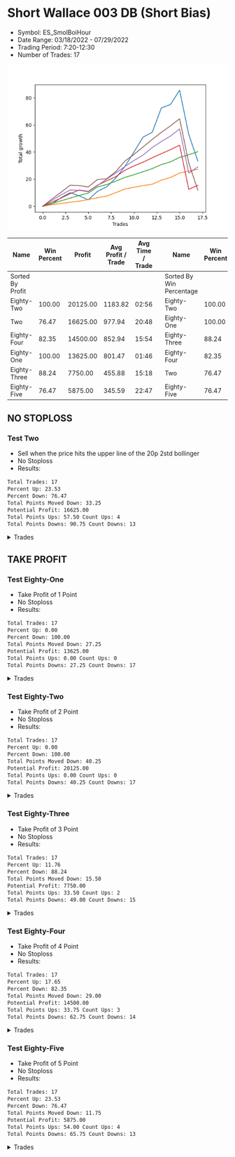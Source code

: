 # Short Wallace 003 DB (Short Bias)
- Symbol: ES_SmolBoiHour
- Date Range: 03/18/2022 - 07/29/2022
- Trading Period: 7:20-12:30
- Number of Trades: 17

![Plot](ShortWallace003DBES_SmolBoiHour(ShortBias).png)

| Name | Win Percent | Profit | Avg Profit / Trade | Avg Time / Trade |      | Name | Win Percent | Profit | Avg Profit / Trade | Avg Time / Trade |
| ---- | ----------- | ------ | ------------------ | ---------------- | ---- | ---- | ----------- | ------ | ------------------ | ---------------- |
| Sorted By <br> Profit | | | | | | Sorted By <br> Win Percentage ||||
| Eighty-Two | 100.00 | 20125.00 | 1183.82 | 02:56 |     | Eighty-Two | 100.00 | 20125.00 | 1183.82 | 02:56 |
| Two | 76.47 | 16625.00 | 977.94 | 20:48 |     | Eighty-One | 100.00 | 13625.00 | 801.47 | 01:46 |
| Eighty-Four | 82.35 | 14500.00 | 852.94 | 15:54 |     | Eighty-Three | 88.24 | 7750.00 | 455.88 | 15:18 |
| Eighty-One | 100.00 | 13625.00 | 801.47 | 01:46 |     | Eighty-Four | 82.35 | 14500.00 | 852.94 | 15:54 |
| Eighty-Three | 88.24 | 7750.00 | 455.88 | 15:18 |     | Two | 76.47 | 16625.00 | 977.94 | 20:48 |
| Eighty-Five | 76.47 | 5875.00 | 345.59 | 22:47 |     | Eighty-Five | 76.47 | 5875.00 | 345.59 | 22:47 |

## NO STOPLOSS

### Test Two
* Sell when the price hits the upper line of the 20p 2std bollinger
* No Stoploss
* Results:
```
Total Trades: 17
Percent Up: 23.53
Percent Down: 76.47
Total Points Moved Down: 33.25
Potential Profit: 16625.00
Total Points Ups: 57.50 Count Ups: 4
Total Points Downs: 90.75 Count Downs: 13
```

<details><summary>Trades</summary>

<code>In: 2022-03-25 11:34:00		Out: 2022-03-25 12:00:55		Total Position Time: 26:55		Total Move Down: 1.75		Total to Date: 1.75</code> <br />
<code>In: 2022-03-29 08:52:00		Out: 2022-03-29 09:01:40		Total Position Time: 09:40		Total Move Down: 4.50		Total to Date: 6.25</code> <br />
<code>In: 2022-03-29 08:53:00		Out: 2022-03-29 09:01:40		Total Position Time: 08:40		Total Move Down: 3.75		Total to Date: 10.00</code> <br />
<code>In: 2022-03-31 07:38:00		Out: 2022-03-31 08:08:30		Total Position Time: 30:30		Total Move Down: -2.25		Total to Date: 7.75</code> <br />
<code>In: 2022-03-31 07:39:00		Out: 2022-03-31 08:08:30		Total Position Time: 29:30		Total Move Down: -3.00		Total to Date: 4.75</code> <br />
<code>In: 2022-04-18 10:59:00		Out: 2022-04-18 11:10:40		Total Position Time: 11:40		Total Move Down: 6.25		Total to Date: 11.00</code> <br />
<code>In: 2022-04-20 09:55:00		Out: 2022-04-20 10:08:15		Total Position Time: 13:15		Total Move Down: 3.25		Total to Date: 14.25</code> <br />
<code>In: 2022-04-25 09:28:00		Out: 2022-04-25 10:01:20		Total Position Time: 33:20		Total Move Down: 6.50		Total to Date: 20.75</code> <br />
<code>In: 2022-05-10 11:47:00		Out: 2022-05-10 11:56:50		Total Position Time: 09:50		Total Move Down: 8.50		Total to Date: 29.25</code> <br />
<code>In: 2022-05-24 09:18:00		Out: 2022-05-24 09:31:20		Total Position Time: 13:20		Total Move Down: 10.75		Total to Date: 40.00</code> <br />
<code>In: 2022-06-10 10:53:00		Out: 2022-06-10 11:01:00		Total Position Time: 08:00		Total Move Down: 11.00		Total to Date: 51.00</code> <br />
<code>In: 2022-06-13 09:15:00		Out: 2022-06-13 09:30:15		Total Position Time: 15:15		Total Move Down: 3.50		Total to Date: 54.50</code> <br />
<code>In: 2022-06-13 09:41:00		Out: 2022-06-13 09:54:20		Total Position Time: 13:20		Total Move Down: 18.00		Total to Date: 72.50</code> <br />
<code>In: 2022-06-29 12:21:00		Out: 2022-06-29 12:35:20		Total Position Time: 14:20		Total Move Down: 2.50		Total to Date: 75.00</code> <br />
<code>In: 2022-07-06 11:10:00		Out: 2022-07-06 11:11:45		Total Position Time: 01:45		Total Move Down: 10.50		Total to Date: 85.50</code> <br />
<code>In: 2022-07-14 07:57:00		Out: 2022-07-14 08:56:55		Total Position Time: 59:55		Total Move Down: -32.50		Total to Date: 53.00</code> <br />
<code>In: 2022-07-14 08:13:00		Out: 2022-07-14 09:07:30		Total Position Time: 54:30		Total Move Down: -19.75		Total to Date: 33.25</code> <br />


</details>

## TAKE PROFIT

### Test Eighty-One
* Take Profit of 1 Point
* No Stoploss
* Results:
```
Total Trades: 17
Percent Up: 0.00
Percent Down: 100.00
Total Points Moved Down: 27.25
Potential Profit: 13625.00
Total Points Ups: 0.00 Count Ups: 0
Total Points Downs: 27.25 Count Downs: 17
```

<details><summary>Trades</summary>

<code>In: 2022-03-25 11:34:00		Out: 2022-03-25 11:35:15		Total Position Time: 01:15		Total Move Down: 1.25		Total to Date: 1.25</code> <br />
<code>In: 2022-03-29 08:52:00		Out: 2022-03-29 08:52:55		Total Position Time: 00:55		Total Move Down: 0.75		Total to Date: 2.00</code> <br />
<code>In: 2022-03-29 08:53:00		Out: 2022-03-29 08:57:35		Total Position Time: 04:35		Total Move Down: 1.00		Total to Date: 3.00</code> <br />
<code>In: 2022-03-31 07:38:00		Out: 2022-03-31 07:39:15		Total Position Time: 01:15		Total Move Down: 0.75		Total to Date: 3.75</code> <br />
<code>In: 2022-03-31 07:39:00		Out: 2022-03-31 07:41:25		Total Position Time: 02:25		Total Move Down: 1.25		Total to Date: 5.00</code> <br />
<code>In: 2022-04-18 10:59:00		Out: 2022-04-18 10:59:15		Total Position Time: 00:15		Total Move Down: 1.25		Total to Date: 6.25</code> <br />
<code>In: 2022-04-20 09:55:00		Out: 2022-04-20 09:57:25		Total Position Time: 02:25		Total Move Down: 1.25		Total to Date: 7.50</code> <br />
<code>In: 2022-04-25 09:28:00		Out: 2022-04-25 09:28:30		Total Position Time: 00:30		Total Move Down: 2.50		Total to Date: 10.00</code> <br />
<code>In: 2022-05-10 11:47:00		Out: 2022-05-10 11:47:10		Total Position Time: 00:10		Total Move Down: 2.75		Total to Date: 12.75</code> <br />
<code>In: 2022-05-24 09:18:00		Out: 2022-05-24 09:18:50		Total Position Time: 00:50		Total Move Down: 1.25		Total to Date: 14.00</code> <br />
<code>In: 2022-06-10 10:53:00		Out: 2022-06-10 10:53:10		Total Position Time: 00:10		Total Move Down: 1.25		Total to Date: 15.25</code> <br />
<code>In: 2022-06-13 09:15:00		Out: 2022-06-13 09:15:10		Total Position Time: 00:10		Total Move Down: 1.00		Total to Date: 16.25</code> <br />
<code>In: 2022-06-13 09:41:00		Out: 2022-06-13 09:41:10		Total Position Time: 00:10		Total Move Down: 3.00		Total to Date: 19.25</code> <br />
<code>In: 2022-06-29 12:21:00		Out: 2022-06-29 12:34:15		Total Position Time: 13:15		Total Move Down: 2.00		Total to Date: 21.25</code> <br />
<code>In: 2022-07-06 11:10:00		Out: 2022-07-06 11:10:10		Total Position Time: 00:10		Total Move Down: 3.25		Total to Date: 24.50</code> <br />
<code>In: 2022-07-14 07:57:00		Out: 2022-07-14 07:57:15		Total Position Time: 00:15		Total Move Down: 1.50		Total to Date: 26.00</code> <br />
<code>In: 2022-07-14 08:13:00		Out: 2022-07-14 08:14:30		Total Position Time: 01:30		Total Move Down: 1.25		Total to Date: 27.25</code> <br />


</details>

### Test Eighty-Two
* Take Profit of 2 Point
* No Stoploss
* Results:
```
Total Trades: 17
Percent Up: 0.00
Percent Down: 100.00
Total Points Moved Down: 40.25
Potential Profit: 20125.00
Total Points Ups: 0.00 Count Ups: 0
Total Points Downs: 40.25 Count Downs: 17
```

<details><summary>Trades</summary>

<code>In: 2022-03-25 11:34:00		Out: 2022-03-25 11:40:25		Total Position Time: 06:25		Total Move Down: 2.00		Total to Date: 2.00</code> <br />
<code>In: 2022-03-29 08:52:00		Out: 2022-03-29 08:57:40		Total Position Time: 05:40		Total Move Down: 2.00		Total to Date: 4.00</code> <br />
<code>In: 2022-03-29 08:53:00		Out: 2022-03-29 08:58:35		Total Position Time: 05:35		Total Move Down: 2.00		Total to Date: 6.00</code> <br />
<code>In: 2022-03-31 07:38:00		Out: 2022-03-31 07:41:25		Total Position Time: 03:25		Total Move Down: 2.00		Total to Date: 8.00</code> <br />
<code>In: 2022-03-31 07:39:00		Out: 2022-03-31 07:41:50		Total Position Time: 02:50		Total Move Down: 1.75		Total to Date: 9.75</code> <br />
<code>In: 2022-04-18 10:59:00		Out: 2022-04-18 10:59:30		Total Position Time: 00:30		Total Move Down: 4.50		Total to Date: 14.25</code> <br />
<code>In: 2022-04-20 09:55:00		Out: 2022-04-20 09:59:05		Total Position Time: 04:05		Total Move Down: 1.75		Total to Date: 16.00</code> <br />
<code>In: 2022-04-25 09:28:00		Out: 2022-04-25 09:28:30		Total Position Time: 00:30		Total Move Down: 2.50		Total to Date: 18.50</code> <br />
<code>In: 2022-05-10 11:47:00		Out: 2022-05-10 11:47:10		Total Position Time: 00:10		Total Move Down: 2.75		Total to Date: 21.25</code> <br />
<code>In: 2022-05-24 09:18:00		Out: 2022-05-24 09:20:10		Total Position Time: 02:10		Total Move Down: 2.00		Total to Date: 23.25</code> <br />
<code>In: 2022-06-10 10:53:00		Out: 2022-06-10 10:53:15		Total Position Time: 00:15		Total Move Down: 2.25		Total to Date: 25.50</code> <br />
<code>In: 2022-06-13 09:15:00		Out: 2022-06-13 09:16:45		Total Position Time: 01:45		Total Move Down: 2.25		Total to Date: 27.75</code> <br />
<code>In: 2022-06-13 09:41:00		Out: 2022-06-13 09:41:10		Total Position Time: 00:10		Total Move Down: 3.00		Total to Date: 30.75</code> <br />
<code>In: 2022-06-29 12:21:00		Out: 2022-06-29 12:34:15		Total Position Time: 13:15		Total Move Down: 2.00		Total to Date: 32.75</code> <br />
<code>In: 2022-07-06 11:10:00		Out: 2022-07-06 11:10:10		Total Position Time: 00:10		Total Move Down: 3.25		Total to Date: 36.00</code> <br />
<code>In: 2022-07-14 07:57:00		Out: 2022-07-14 07:57:50		Total Position Time: 00:50		Total Move Down: 2.00		Total to Date: 38.00</code> <br />
<code>In: 2022-07-14 08:13:00		Out: 2022-07-14 08:15:15		Total Position Time: 02:15		Total Move Down: 2.25		Total to Date: 40.25</code> <br />


</details>

### Test Eighty-Three
* Take Profit of 3 Point
* No Stoploss
* Results:
```
Total Trades: 17
Percent Up: 11.76
Percent Down: 88.24
Total Points Moved Down: 15.50
Potential Profit: 7750.00
Total Points Ups: 33.50 Count Ups: 2
Total Points Downs: 49.00 Count Downs: 15
```

<details><summary>Trades</summary>

<code>In: 2022-03-25 11:34:00		Out: 2022-03-25 12:01:45		Total Position Time: 27:45		Total Move Down: 3.00		Total to Date: 3.00</code> <br />
<code>In: 2022-03-29 08:52:00		Out: 2022-03-29 08:58:40		Total Position Time: 06:40		Total Move Down: 3.00		Total to Date: 6.00</code> <br />
<code>In: 2022-03-29 08:53:00		Out: 2022-03-29 09:01:35		Total Position Time: 08:35		Total Move Down: 3.25		Total to Date: 9.25</code> <br />
<code>In: 2022-03-31 07:38:00		Out: 2022-03-31 08:35:35		Total Position Time: 57:35		Total Move Down: 2.75		Total to Date: 12.00</code> <br />
<code>In: 2022-03-31 07:39:00		Out: 2022-03-31 08:38:55		Total Position Time: 59:55		Total Move Down: -1.00		Total to Date: 11.00</code> <br />
<code>In: 2022-04-18 10:59:00		Out: 2022-04-18 10:59:30		Total Position Time: 00:30		Total Move Down: 4.50		Total to Date: 15.50</code> <br />
<code>In: 2022-04-20 09:55:00		Out: 2022-04-20 10:08:15		Total Position Time: 13:15		Total Move Down: 3.25		Total to Date: 18.75</code> <br />
<code>In: 2022-04-25 09:28:00		Out: 2022-04-25 09:31:00		Total Position Time: 03:00		Total Move Down: 3.00		Total to Date: 21.75</code> <br />
<code>In: 2022-05-10 11:47:00		Out: 2022-05-10 11:47:15		Total Position Time: 00:15		Total Move Down: 4.75		Total to Date: 26.50</code> <br />
<code>In: 2022-05-24 09:18:00		Out: 2022-05-24 09:21:05		Total Position Time: 03:05		Total Move Down: 3.25		Total to Date: 29.75</code> <br />
<code>In: 2022-06-10 10:53:00		Out: 2022-06-10 10:53:55		Total Position Time: 00:55		Total Move Down: 2.75		Total to Date: 32.50</code> <br />
<code>In: 2022-06-13 09:15:00		Out: 2022-06-13 09:16:50		Total Position Time: 01:50		Total Move Down: 3.25		Total to Date: 35.75</code> <br />
<code>In: 2022-06-13 09:41:00		Out: 2022-06-13 09:41:10		Total Position Time: 00:10		Total Move Down: 3.00		Total to Date: 38.75</code> <br />
<code>In: 2022-06-29 12:21:00		Out: 2022-06-29 12:35:15		Total Position Time: 14:15		Total Move Down: 3.00		Total to Date: 41.75</code> <br />
<code>In: 2022-07-06 11:10:00		Out: 2022-07-06 11:10:10		Total Position Time: 00:10		Total Move Down: 3.25		Total to Date: 45.00</code> <br />
<code>In: 2022-07-14 07:57:00		Out: 2022-07-14 08:56:55		Total Position Time: 59:55		Total Move Down: -32.50		Total to Date: 12.50</code> <br />
<code>In: 2022-07-14 08:13:00		Out: 2022-07-14 08:15:25		Total Position Time: 02:25		Total Move Down: 3.00		Total to Date: 15.50</code> <br />


</details>

### Test Eighty-Four
* Take Profit of 4 Point
* No Stoploss
* Results:
```
Total Trades: 17
Percent Up: 17.65
Percent Down: 82.35
Total Points Moved Down: 29.00
Potential Profit: 14500.00
Total Points Ups: 33.75 Count Ups: 3
Total Points Downs: 62.75 Count Downs: 14
```

<details><summary>Trades</summary>

<code>In: 2022-03-25 11:34:00		Out: 2022-03-25 12:01:55		Total Position Time: 27:55		Total Move Down: 4.25		Total to Date: 4.25</code> <br />
<code>In: 2022-03-29 08:52:00		Out: 2022-03-29 09:01:35		Total Position Time: 09:35		Total Move Down: 4.00		Total to Date: 8.25</code> <br />
<code>In: 2022-03-29 08:53:00		Out: 2022-03-29 09:01:40		Total Position Time: 08:40		Total Move Down: 3.75		Total to Date: 12.00</code> <br />
<code>In: 2022-03-31 07:38:00		Out: 2022-03-31 08:37:55		Total Position Time: 59:55		Total Move Down: -0.25		Total to Date: 11.75</code> <br />
<code>In: 2022-03-31 07:39:00		Out: 2022-03-31 08:38:55		Total Position Time: 59:55		Total Move Down: -1.00		Total to Date: 10.75</code> <br />
<code>In: 2022-04-18 10:59:00		Out: 2022-04-18 10:59:30		Total Position Time: 00:30		Total Move Down: 4.50		Total to Date: 15.25</code> <br />
<code>In: 2022-04-20 09:55:00		Out: 2022-04-20 10:08:35		Total Position Time: 13:35		Total Move Down: 4.75		Total to Date: 20.00</code> <br />
<code>In: 2022-04-25 09:28:00		Out: 2022-04-25 09:31:10		Total Position Time: 03:10		Total Move Down: 4.50		Total to Date: 24.50</code> <br />
<code>In: 2022-05-10 11:47:00		Out: 2022-05-10 11:47:15		Total Position Time: 00:15		Total Move Down: 4.75		Total to Date: 29.25</code> <br />
<code>In: 2022-05-24 09:18:00		Out: 2022-05-24 09:21:15		Total Position Time: 03:15		Total Move Down: 4.50		Total to Date: 33.75</code> <br />
<code>In: 2022-06-10 10:53:00		Out: 2022-06-10 10:54:30		Total Position Time: 01:30		Total Move Down: 4.00		Total to Date: 37.75</code> <br />
<code>In: 2022-06-13 09:15:00		Out: 2022-06-13 09:17:05		Total Position Time: 02:05		Total Move Down: 5.50		Total to Date: 43.25</code> <br />
<code>In: 2022-06-13 09:41:00		Out: 2022-06-13 09:41:15		Total Position Time: 00:15		Total Move Down: 4.50		Total to Date: 47.75</code> <br />
<code>In: 2022-06-29 12:21:00		Out: 2022-06-29 12:37:05		Total Position Time: 16:05		Total Move Down: 4.00		Total to Date: 51.75</code> <br />
<code>In: 2022-07-06 11:10:00		Out: 2022-07-06 11:11:05		Total Position Time: 01:05		Total Move Down: 5.25		Total to Date: 57.00</code> <br />
<code>In: 2022-07-14 07:57:00		Out: 2022-07-14 08:56:55		Total Position Time: 59:55		Total Move Down: -32.50		Total to Date: 24.50</code> <br />
<code>In: 2022-07-14 08:13:00		Out: 2022-07-14 08:15:45		Total Position Time: 02:45		Total Move Down: 4.50		Total to Date: 29.00</code> <br />


</details>

### Test Eighty-Five
* Take Profit of 5 Point
* No Stoploss
* Results:
```
Total Trades: 17
Percent Up: 23.53
Percent Down: 76.47
Total Points Moved Down: 11.75
Potential Profit: 5875.00
Total Points Ups: 54.00 Count Ups: 4
Total Points Downs: 65.75 Count Downs: 13
```

<details><summary>Trades</summary>

<code>In: 2022-03-25 11:34:00		Out: 2022-03-25 12:02:00		Total Position Time: 28:00		Total Move Down: 5.25		Total to Date: 5.25</code> <br />
<code>In: 2022-03-29 08:52:00		Out: 2022-03-29 09:01:45		Total Position Time: 09:45		Total Move Down: 5.00		Total to Date: 10.25</code> <br />
<code>In: 2022-03-29 08:53:00		Out: 2022-03-29 09:02:10		Total Position Time: 09:10		Total Move Down: 5.25		Total to Date: 15.50</code> <br />
<code>In: 2022-03-31 07:38:00		Out: 2022-03-31 08:37:55		Total Position Time: 59:55		Total Move Down: -0.25		Total to Date: 15.25</code> <br />
<code>In: 2022-03-31 07:39:00		Out: 2022-03-31 08:38:55		Total Position Time: 59:55		Total Move Down: -1.00		Total to Date: 14.25</code> <br />
<code>In: 2022-04-18 10:59:00		Out: 2022-04-18 11:06:40		Total Position Time: 07:40		Total Move Down: 5.50		Total to Date: 19.75</code> <br />
<code>In: 2022-04-20 09:55:00		Out: 2022-04-20 10:54:55		Total Position Time: 59:55		Total Move Down: 0.50		Total to Date: 20.25</code> <br />
<code>In: 2022-04-25 09:28:00		Out: 2022-04-25 09:31:15		Total Position Time: 03:15		Total Move Down: 5.25		Total to Date: 25.50</code> <br />
<code>In: 2022-05-10 11:47:00		Out: 2022-05-10 11:47:20		Total Position Time: 00:20		Total Move Down: 7.75		Total to Date: 33.25</code> <br />
<code>In: 2022-05-24 09:18:00		Out: 2022-05-24 09:21:30		Total Position Time: 03:30		Total Move Down: 5.00		Total to Date: 38.25</code> <br />
<code>In: 2022-06-10 10:53:00		Out: 2022-06-10 10:55:05		Total Position Time: 02:05		Total Move Down: 5.50		Total to Date: 43.75</code> <br />
<code>In: 2022-06-13 09:15:00		Out: 2022-06-13 09:17:05		Total Position Time: 02:05		Total Move Down: 5.50		Total to Date: 49.25</code> <br />
<code>In: 2022-06-13 09:41:00		Out: 2022-06-13 09:41:45		Total Position Time: 00:45		Total Move Down: 5.25		Total to Date: 54.50</code> <br />
<code>In: 2022-06-29 12:21:00		Out: 2022-06-29 12:41:05		Total Position Time: 20:05		Total Move Down: 4.75		Total to Date: 59.25</code> <br />
<code>In: 2022-07-06 11:10:00		Out: 2022-07-06 11:11:05		Total Position Time: 01:05		Total Move Down: 5.25		Total to Date: 64.50</code> <br />
<code>In: 2022-07-14 07:57:00		Out: 2022-07-14 08:56:55		Total Position Time: 59:55		Total Move Down: -32.50		Total to Date: 32.00</code> <br />
<code>In: 2022-07-14 08:13:00		Out: 2022-07-14 09:12:55		Total Position Time: 59:55		Total Move Down: -20.25		Total to Date: 11.75</code> <br />


</details>